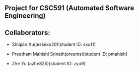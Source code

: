 

## Project for CSC591 (Automated Software Engineering)

## Collaborators:

- Shiqian Xu(jessexu20)[student ID: sxu11]

- Preetham Mahishi Srinath(preems)[student ID: pmahish]

- Zhe Yu (azhe825)[student ID: zyu9]
